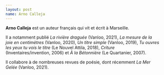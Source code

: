 ```yaml
---
layout: post
name: Arno Calleja
---
```

**Arno Calleja** est un auteur français qui vit et écrit à Marseille.

Il a notamment publié *La rivière draguée* (Vanloo, 2021), *La mesure de la joie en centimètres* (Vanloo, 2020), *Un titre simple* (Vanloo, 2019), *Tu ouvres les yeux tu vois le titre* (Le Nouvel Attila, 2018), *Criture* (Inventaires/invention, 2006) et *À la Bétonnière* (Le Quartanier, 2007).

Il collabore à de nombreuses revues de poésie, dont récemment *La Mer Gelée* (Vanloo, 2021).  
